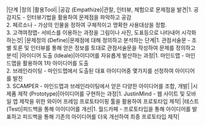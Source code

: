 |단계         |정의   |활용Tool|
|공감 (Empathize)|관찰, 인터뷰, 체험으로 문제점을 발견|1. 공감지도 - 인터뷰기법을 활용하여 문제점을 파악하고 공감<br>2. 페르소나 - 가상의 인물을 정하여 구체적이고 명확한 사용대상을 정함.<br>3. 고객여정맵- 서비스를 이용하는 과정을 그림이나 사진, 도표등으로 나타내어 시각화 하는것|
|문제정의 (Define)|문제점에 대해 정의하고 분석하는 단계|1. 관점서술문 - 조별 토론 및 인터뷰를 통해 얻은 정보를 토대로 관점서술문을 작성하여 문제를 정의하고 분석|
|아이디어 도출 (Ideale)|아이디어를 자유롭게 발산하는 과정|1. 마인드맵 - 마인드맵을 활용하여 1차 아이디어를 도출<br>2. 브레인라이팅 - 마인드맵에서 도출된 대표 아이디어중 몇가지를 선정하여 아이디어를 발전<br>3. SCAMPER - 마인드맵과 브레인라이팅에서 얻은 다양한 아이디어를 조합, 개발|
|시제품 제작 (Prototype)|아이디어를 구현하는 과정|1. JustinMind - 웹 사이트 및 모바일 앱 제작을 위한 와이어 프레임 프로토타이핑 툴을 활용하여 프로토타입 제작|
|테스트 (Test)|피드백을 통해 아이디어를 개선|1. 월드카페 - 프로토타입을 통해 아이디어를 발표하고 피드백을 통해 기존의 아이디어를 더욱 개선하여 최종 프로토타입 제작|
